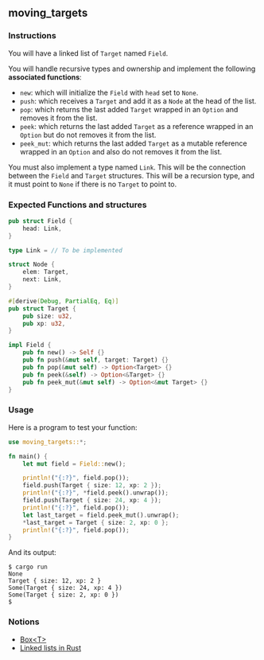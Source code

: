 ## moving_targets

### Instructions

You will have a linked list of `Target` named `Field`.

You will handle recursive types and ownership and implement the following **associated functions**:

- `new`: which will initialize the `Field` with `head` set to `None`.
- `push`: which receives a `Target` and add it as a `Node` at the head of the list.
- `pop`: which returns the last added `Target` wrapped in an `Option` and removes it from the list.
- `peek`: which returns the last added `Target` as a reference wrapped in an `Option` but do not removes it from the
  list.
- `peek_mut`: which returns the last added `Target` as a mutable reference wrapped in an `Option` and also do not
  removes it from the list.

You must also implement a type named `Link`. This will be the connection between the `Field` and `Target` structures.
This will be a recursion type, and it must point to `None` if there is no `Target` to point to.

### Expected Functions and structures

```rust
pub struct Field {
    head: Link,
}

type Link = // To be implemented

struct Node {
    elem: Target,
    next: Link,
}

#[derive(Debug, PartialEq, Eq)]
pub struct Target {
    pub size: u32,
    pub xp: u32,
}

impl Field {
    pub fn new() -> Self {}
    pub fn push(&mut self, target: Target) {}
    pub fn pop(&mut self) -> Option<Target> {}
    pub fn peek(&self) -> Option<&Target> {}
    pub fn peek_mut(&mut self) -> Option<&mut Target> {}
}
```

### Usage

Here is a program to test your function:

```rust
use moving_targets::*;

fn main() {
    let mut field = Field::new();

    println!("{:?}", field.pop());
    field.push(Target { size: 12, xp: 2 });
    println!("{:?}", *field.peek().unwrap());
    field.push(Target { size: 24, xp: 4 });
    println!("{:?}", field.pop());
    let last_target = field.peek_mut().unwrap();
    *last_target = Target { size: 2, xp: 0 };
    println!("{:?}", field.pop());
}
```

And its output:

```console
$ cargo run
None
Target { size: 12, xp: 2 }
Some(Target { size: 24, xp: 4 })
Some(Target { size: 2, xp: 0 })
$
```

### Notions

- [Box\<T\>](https://doc.rust-lang.org/book/ch15-01-box.html)
- [Linked lists in Rust](https://rust-unofficial.github.io/too-many-lists/index.html)
